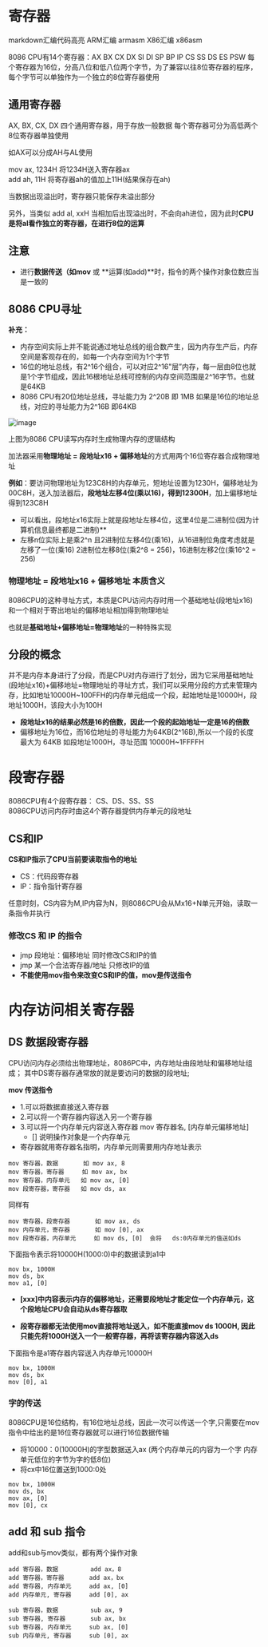 # 寄存器  

markdown汇编代码高亮  ARM汇编	armasm   X86汇编	x86asm


8086 CPU有14个寄存器：AX BX CX DX SI DI SP BP IP CS SS DS ES PSW
每个寄存器为16位，分高八位和低八位两个字节，为了兼容以往8位寄存器的程序，每个字节可以单独作为一个独立的8位寄存器使用  


## 通用寄存器  

AX, BX, CX, DX 四个通用寄存器，用于存放一般数据  每个寄存器可分为高低两个8位寄存器单独使用  

如AX可以分成AH与AL使用   

mov ax, 1234H  将1234H送入寄存器ax  
add ah, 11H   将寄存器ah的值加上11H(结果保存在ah)  

当数据出现溢出时，寄存器只能保存未溢出部分  

另外，当类似 add al, xxH 当相加后出现溢出时，不会向ah进位，因为此时**CPU是将al看作独立的寄存器，在进行8位的运算**

## 注意  

* 进行**数据传送（如mov** 或 **运算(如add)**时，指令的两个操作对象位数应当是一致的


##  8086 CPU寻址  

**补充：**  
* 内存空间实际上并不能说通过地址总线的组合数产生，因为内存生产后，内存空间是客观存在的，如每一个内存空间为1个字节  
* 16位的地址总线，有2^16个组合，可以对应2^16"层”内存，每一层由8位也就是1个字节组成，因此16根地址总线可控制的内存空间范围是2^16字节。也就是64KB
* 8086 CPU有20位地址总线，寻址能力为 2^20B 即 1MB    如果是16位的地址总线，对应的寻址能力为2^16B 即64KB   

![image](https://user-images.githubusercontent.com/58176267/158290531-01d8fe95-140a-459e-b1f5-fa088ef307e4.png)

上图为8086 CPU读写内存时生成物理内存的逻辑结构  

加法器采用**物理地址 = 段地址x16 + 偏移地址**的方式用两个16位寄存器合成物理地址  

**例如**：要访问物理地址为123C8H的内存单元，短地址设置为1230H，偏移地址为00C8H，送入加法器后，**段地址左移4位(乘以16)，得到12300H**，加上偏移地址得到123C8H  

* 可以看出，段地址x16实际上就是段地址左移4位，这里4位是二进制位(因为计算机信息最终都是二进制)**  
* 左移n位实际上是乘2^n  且2进制位左移4位(乘16)，从16进制位角度考虑就是左移了一位(乘16)    2进制位左移8位(乘2^8 = 256)，16进制左移2位(乘16^2 = 256)  

### 物理地址 = 段地址x16 + 偏移地址  本质含义  

8086CPU的这种寻址方式，本质是CPU访问内存时用一个基础地址(段地址x16)和一个相对于寄出地址的偏移地址相加得到物理地址  

也就是**基础地址+偏移地址=物理地址**的一种特殊实现


## 分段的概念  

并不是内存本身进行了分段，而是CPU对内存进行了划分，因为它采用基础地址(段地址x16)+偏移地址=物理地址的寻址方式，我们可以采用分段的方式来管理内存，比如地址10000H~100FFH的内存单元组成一个段，起始地址是10000H，段地址1000H，该段大小为100H  

* **段地址x16的结果必然是16的倍数，因此一个段的起始地址一定是16的倍数**  
* 偏移地址为16位，而16位地址的寻址能力为64KB(2^16B),所以一个段的长度最大为 64KB  如段地址1000H，寻址范围 10000H~1FFFFH   



# 段寄存器  

8086CPU有4个段寄存器： CS、DS、SS、SS  
8086CPU访问内存时由这4个寄存器提供内存单元的段地址  

## CS和IP  

**CS和IP指示了CPU当前要读取指令的地址**  
* CS：代码段寄存器  
* IP：指令指针寄存器  

任意时刻，CS内容为M,IP内容为N，则8086CPU会从Mx16+N单元开始，读取一条指令并执行  

### 修改CS 和 IP 的指令  

* jmp 段地址：偏移地址       同时修改CS和IP的值  
* jmp 某一个合法寄存器/地址   只修改IP的值  
* **不能使用mov指令来改变CS和IP的值，mov是传送指令**  





# 内存访问相关寄存器  

## DS  数据段寄存器  

CPU访问内存必须给出物理地址，8086PC中，内存地址由段地址和偏移地址组成； 其中DS寄存器存通常放的就是要访问的数据的段地址;  


**mov 传送指令** 
* 1.可以将数据直接送入寄存器
* 2.可以将一个寄存器内容送入另一个寄存器
* 3.可以将一个内存单元内容送入寄存器     mov  寄存器名, [内存单元偏移地址]
    * [] 说明操作对象是一个内存单元   
* 寄存器就用寄存器名指明，内存单元则需要用内存地址表示  

```x86asm
mov 寄存器，数据       如 mov ax, 8
mov 寄存器，寄存器     如 mov ax, bx
mov 寄存器，内存单元   如 mov ax, [0]
mov 段寄存器，寄存器   如 mov ds, ax
```

同样有
```x86asm
mov 寄存器，段寄存器       如 mov ax, ds
mov 内存单元，寄存器       如 mov [0], ax 
mov 段寄存器，内存单元     如 mov ds, [0]  会将   ds:0内存单元的值送如ds  
```

下面指令表示将10000H(1000:0)中的数据读到a1中  

```x86asm
mov bx, 1000H
mov ds, bx
mov a1, [0]
```
* **[xxx]中内容表示内存的偏移地址，还需要段地址才能定位一个内存单元，这个段地址CPU会自动从ds寄存器取**

* **段寄存器都无法使用mov直接将地址送入，如不能直接mov ds 1000H, 因此只能先将1000H送入一个一般寄存器，再将该寄存器内容送入ds**  

下面指令是a1寄存器内容送入内存单元10000H  

```x86asm
mov bx, 1000H
mov ds, bx
mov [0], a1
```

### 字的传送

8086CPU是16位结构，有16位地址总线，因此一次可以传送一个字,只需要在mov指令中给出的是16位寄存器就可以进行16位数据传输    

* 将10000：0(10000H)的字型数据送入ax (两个内存单元的内容为一个字  内存单元低位的字节为字的低8位)  
* 将cx中16位置送到1000:0处  
```x86asm
mov bx, 1000H
mov ds, bx
mov ax, [0]   
mov [0], cx
```

## add 和 sub 指令  

add和sub与mov类似，都有两个操作对象  

```x86asm
add 寄存器，数据         add ax，8
add 寄存器，寄存器       add ax，bx
add 寄存器, 内存单元     add ax, [0]
add 内存单元, 寄存器     add [0], ax

sub 寄存器，数据         sub ax, 9
sub 寄存器, 寄存器       sub ax, bx
sub 寄存器, 内存单元     sub ax, [0]
sub 内存单元, 寄存器     sub [0], ax
```











